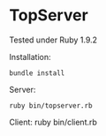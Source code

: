 TopServer
=========

Tested under Ruby 1.9.2

Installation:

    bundle install

Server:

    ruby bin/topserver.rb
    
Client:
    ruby bin/client.rb
